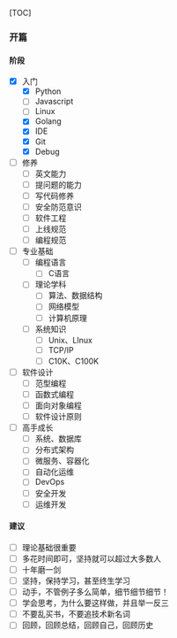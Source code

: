 [TOC]

### 开篇

#### 阶段

- [x] 入门
    - [x] Python
    - [ ] Javascript
    - [ ] Linux
    - [x] Golang
    - [x] IDE
    - [x] Git
    - [x] Debug
- [ ] 修养
    - [ ] 英文能力
    - [ ] 提问题的能力
    - [ ] 写代码修养
    - [ ] 安全防范意识
    - [ ] 软件工程
    - [ ] 上线规范
    - [ ] 编程规范
- [ ] 专业基础
    - [ ] 编程语言
        - [ ] C语言
    - [ ] 理论学科
        - [ ] 算法、数据结构
        - [ ] 网络模型
        - [ ] 计算机原理
    - [ ] 系统知识
        - [ ] Unix、LInux
        - [ ] TCP/IP
        - [ ] C10K、C100K
- [ ] 软件设计
    - [ ] 范型编程
    - [ ] 函数式编程
    - [ ] 面向对象编程
    - [ ] 软件设计原则
- [ ] 高手成长
    - [ ] 系统、数据库
    - [ ] 分布式架构
    - [ ] 微服务、容器化
    - [ ] 自动化运维
    - [ ] DevOps
    - [ ] 安全开发
    - [ ] 运维开发

#### 建议

- [ ] 理论基础很重要
- [ ] 多花时间即可，坚持就可以超过大多数人
- [ ] 十年磨一剑
- [ ] 坚持，保持学习，甚至终生学习
- [ ] 动手，不管例子多么简单，细节细节细节！
- [ ] 学会思考，为什么要这样做，并且举一反三
- [ ] 不要乱买书，不要追技术新名词
- [ ] 回顾，回顾总结，回顾自己，回顾历史